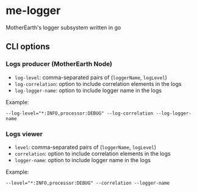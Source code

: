 # me-logger
MotherEarth's logger subsystem written in go

## CLI options

### Logs producer (MotherEarth Node)

 - `log-level`: comma-separated pairs of (`loggerName`, `logLevel`) 
 - `log-correlation`: option to include correlation elements in the logs
 - `log-logger-name`: option to include logger name in the logs

Example:

```
--log-level="*:INFO,processor:DEBUG" --log-correlation --log-logger-name
```

### Logs viewer

 - `level`: comma-separated pairs of (`loggerName`, `logLevel`) 
 - `correlation`: option to include correlation elements in the logs
 - `logger-name`: option to include logger name in the logs

Example:

```
--level="*:INFO,processor:DEBUG" --correlation --logger-name
```
